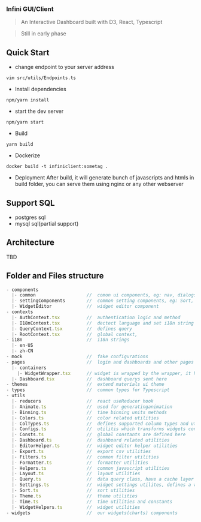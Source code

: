 ### Infini GUI/Client
> An Interactive Dashboard built with D3, React, Typescript

> Still in early phase
## Quick Start
* change endpoint to your server address
```
vim src/utils/Endpoints.ts
```
* Install dependencies
```
npm/yarn install
```

* start the dev server
```
npm/yarn start
```

* Build
```
yarn build
```

* Dockerize
```
docker build -t infiniclient:sometag .
```

* Deployment
After build, it will generate bunch of javascripts and htmls in build folder, you can serve them using nginx or any other webserver

## Support SQL
* postgres sql
* mysql sql(partial support)

## Architecture
TBD

## Folder and Files structure
```js
- components
  |- common                   //  comon ui components, eg: nav, dialogs...
  |- settingComponents        //  common setting components, eg: Sort, Ruler, limit
  |- WidgetEditor             //  widget editor component
- contexts
  |- AuthContext.tsx          //  authentication logic and method
  |- I18nContext.tsx          //  dectect language and set i18n string
  |- QueryContext.tsx         //  defines query
  |- RootContext.tsx          //  global context, 
- i18n                        //  i18n strings
  |- en-US
  |- zh-CN
- mock                        //  fake configurations
- pages                       //  login and dashboards and other pages
  |- containers
    |- WidgetWrapper.tsx      // widget is wrapped by the wrapper, it handles query and data for widget editor
  |- Dashboard.tsx            //  dashboard querys sent here
- themes                      //  extend materials ui theme 
- types                       //  common types for Typescript
- utils
  |- reducers                 //  react useReducer hook
  |- Animate.ts               //  used for generatinganimation 
  |- Binning.ts               //  time binning units methods
  |- Colors.ts                //  color related utilities
  |- ColTypes.ts              //  defines supported column types and utilities
  |- Configs.ts               //  utilitis which transforms widgets configs to crossfilter sqls
  |- Consts.ts                //  global constants are defined here
  |- Dashboard.ts             //  dashboard related utilities
  |- EditorHelper.ts          //  widget editor helper utilities
  |- Export.ts                //  export csv utilities
  |- Filters.ts               //  common filter utilities
  |- Formatter.ts             //  formatter utilities
  |- Helpers.ts               //  common javascript utilities
  |- Layout.ts                //  layout utilities
  |- Query.ts                 //  data query class, have a cache layer
  |- Settings.ts              //  widget settings utilites, defines a widget setting builder
  |- Sort.ts                  //  sort utilities
  |- Theme.ts                 //  theme utilities
  |- Time.ts                  //  time utilities and constants
  |- WidgetHelpers.ts         //  widget utilities 
- widgets                     //  our widgets(charts) components
```

